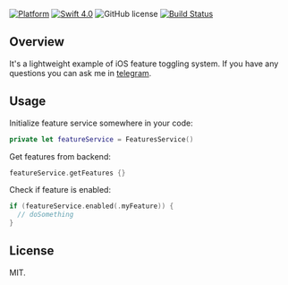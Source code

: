 [![Platform](https://img.shields.io/badge/platform-iOS-green.svg)]()
[![Swift 4.0](https://img.shields.io/badge/Swift-4.0-orange.svg)](https://swift.org)
![GitHub license](https://img.shields.io/badge/license-MIT-blue.svg?style=flat)
[![Build Status](https://travis-ci.org/iltsarev/Feature-Toggling.svg?branch=master)](https://travis-ci.org/iltsarev/Feature-Toggling)

Overview
--------
It's a lightweight example of iOS feature toggling system. If you have any questions you can ask me in [telegram](https://t.me/iltsarev).

Usage
--------

Initialize feature service somewhere in your code:
``` swift
private let featureService = FeaturesService()
```

Get features from backend:
``` swift
featureService.getFeatures {}
```

Check if feature is enabled:
``` swift
if (featureService.enabled(.myFeature)) {
  // doSomething
}
```


License
--------

MIT.
